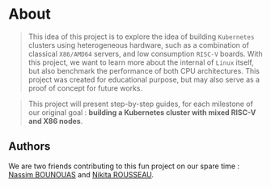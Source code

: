 # About

> This idea of this project is to explore the idea of building `Kubernetes` clusters using heterogeneous hardware, such as a combination of classical `X86/AMD64` servers, and low consumption `RISC-V` boards. With this project, we want to learn more about the internal of `Linux` itself, but also benchmark the performance of both CPU architectures. This project was created for educational purpose, but may also serve as a proof of concept for future works.

> This project will present step-by-step guides, for each milestone of our original goal : **building a Kubernetes cluster with mixed RISC-V and X86 nodes**.

## Authors

We are two friends contributing to this fun project on our spare time : [Nassim BOUNOUAS](https://github.com/NassimBounouas) and [Nikita ROUSSEAU](https://github.com/nirousseau).
